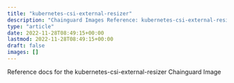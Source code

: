 ```yaml
---
title: "kubernetes-csi-external-resizer"
description: "Chainguard Images Reference: kubernetes-csi-external-resizer"
type: "article"
date: 2022-11-28T08:49:15+00:00
lastmod: 2022-11-28T08:49:15+00:00
draft: false
images: []
---
```


Reference docs for the kubernetes-csi-external-resizer Chainguard Image
